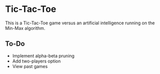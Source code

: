 # Tic-Tac-Toe

This is a Tic-Tac-Toe game versus an artificial intelligence running on the Min-Max algorithm.

## To-Do
* Implement alpha-beta pruning
* Add two-players option
* View past games


